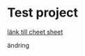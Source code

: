 # Test project

[länk till cheet sheet](https://github.com/adam-p/markdown-here/wiki/Markdown-Cheatsheet)

ändring